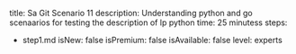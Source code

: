 title: Sa Git Scenario 11
description: Understanding python and go scenaarios for testing the description of lp python
time: 25 minutess
steps:
  - step1.md
isNew: false
isPremium: false
isAvailable: false
level: experts
